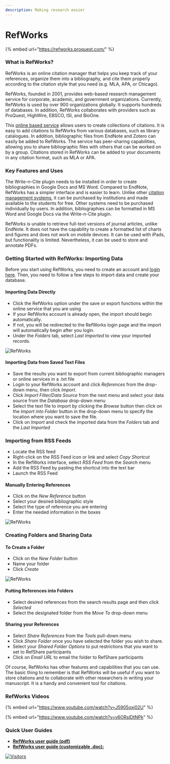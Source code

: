 ```yaml
---
description: Making research easier
---
```


# RefWorks

{% embed url="https://refworks.proquest.com/" %}

### What is RefWorks?&#x20;

RefWorks is an online citation manager that helps you keep track of your references, organize them into a bibliography, and cite them properly according to the citation style that you need (e.g. MLA, APA, or Chicago).&#x20;

RefWorks, founded in 2001, provides web-based research management service for corporate, academic, and government organizations. Currently, RefWorks is used by over 900 organizations globally. It supports hundreds of databases. In addition, RefWorks collaborates with providers such as ProQuest, HighWire, EBSCO, ISI, and BioOne.

This [online based service](http://proquest.libguides.com/newrefworks) allows users to create collections of citations. It is easy to add citations to RefWorks from various databases, such as library catalogues. In addition, bibliographic files from EndNote and Zotero can easily be added to RefWorks. The service has peer-sharing capabilities, allowing you to share bibliographic files with others that can be worked on by a group. Citations stored in RefWorks can be added to your documents in any citation format, such as MLA or APA.

### Key Features and Uses

The Write-n-Cite plugin needs to be installed in order to create bibliographies in Google Docs and MS Word. Compared to EndNote, RefWorks has a simpler interface and is easier to learn. Unlike other [citation management systems](https://www.enago.com/academy/organizing-your-research-which-citation-management-tool-to-choose/), it can be purchased by institutions and made available to the students for free. Other systems need to be purchased individually by users. In addition, bibliographies can be formatted in MS Word and Google Docs via the Write-n-Cite plugin.

RefWorks is unable to retrieve full-text versions of journal articles, unlike EndNote. It does not have the capability to create a formatted list of charts and figures and does not work on mobile devices. It can be used with iPads, but functionality is limited. Nevertheless, it can be used to store and annotate PDFs.

### Getting Started with RefWorks: Importing Data

Before you start using RefWorks, you need to create an account and [login here](https://www.refworks.com/refworks2/default.aspx?r=authentication::init). Then, you need to follow a few steps to import data and create your database.

#### Importing Data Directly

* Click the RefWorks option under the save or export functions within the online service that you are using
* If your RefWorks account is already open, the import should begin automatically.
* If not, you will be redirected to the RefWorks login page and the import will automatically begin after you login.
* Under the _Folders_ tab, select _Last Imported_ to view your imported records.

![RefWorks](https://www.enago.com/academy/wp-content/uploads/2017/11/Import-files\_RefWorks.png)

#### Importing Data from Saved Text Files

* Save the results you want to export from current bibliographic managers or online services in a .txt file
* Login to your RefWorks account and click _References_ from the drop-down menu, then click _Import_.
* Click _Import Filter/Data Source_ from the next menu and select your data source from the _Database_ drop-down menu
* Select the text file to import by clicking the _Browse_ button then click on the _Import into Folder_ button in the drop-down menu to specify the location where you want to save the file.
* Click on _Import_ and check the imported data from the _Folders_ tab and the _Last Imported_

### Importing from RSS Feeds

* Locate the RSS feed
* Right-click on the RSS Feed icon or link and select _Copy Shortcut_
* In the RefWorks interface, select _RSS Feed_ from the _Search_ menu
* Add the RSS Feed by pasting the shortcut into the text bar
* Launch the RSS Feed

#### Manually Entering References

* Click on the _New Reference_ button
* Select your desired bibliographic style
* Select the type of reference you are entering
* Enter the needed information in the boxes

![RefWorks](https://www.enago.com/academy/wp-content/uploads/2017/11/Creating-references\_RefWorks.png)

### Creating Folders and Sharing Data

#### To Create a Folder

* Click on the _New Folder_ button
* Name your folder
* Click _Create_

![RefWorks](https://www.enago.com/academy/wp-content/uploads/2017/11/Creating-and-sharing-folders\_RefWorks.png)

#### Putting References into Folders

* Select desired references from the search results page and then click _Selected_
* Select the designated folder from the _Move To_ drop-down menu

#### Sharing your References

* Select _Share References_ from the _Tools_ pull-down menu
* Click _Share Folder_ once you have selected the folder you wish to share.
* Select your _Shared Folder Options_ to put restrictions that you want to set to RefShare participants
* Click on _Email URL_ to email the folder to RefShare participants

Of course, RefWorks has other features and capabilities that you can use. The basic thing to remember is that RefWorks will be useful if you want to store citations and to collaborate with other researchers in writing your manuscript. It is a handy and convenient tool for citations.

### **RefWorks Videos**
{% embed url="https://www.youtube.com/watch?v=J5905oxj02U" %}

{% embed url="https://www.youtube.com/watch?v=v6ORsIDtNPk" %}

### **Quick User Guides**

* [**RefWorks user guide (pdf)**](https://knowledge.exlibrisgroup.com/@api/deki/files/108341/RefWorks\_User\_Guide\_2021\_-\_6\_pages.pdf?revision=2)
* [**RefWorks user guide (customizable .doc):**](https://knowledge.exlibrisgroup.com/@api/deki/files/108345/RefWorks\_User\_Guide\_2021\_-\_Customizable\_6\_pages.docx?revision=1)

[![Visitors](https://api.visitorbadge.io/api/visitors?path=https%3A%2F%2Fgithub.com%2Fdrshahizan\&labelColor=%23697689\&countColor=%23555555\&style=plastic)](https://visitorbadge.io/status?path=https%3A%2F%2Fgithub.com%2Fdrshahizan)
